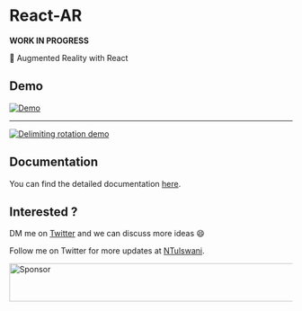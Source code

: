 # React-AR
**WORK IN PROGRESS**

🚀  Augmented Reality with React

## Demo
[![Demo](https://i.gyazo.com/989ba9e0b69bfe889faed6a61a22aba2.png)](https://twitter.com/NTulswani/status/911284951181438976)

<hr/>

[![Delimiting rotation demo](https://i.gyazo.com/796c71acdf7d2ede29c162bf9cb0929c.png)](https://twitter.com/NTulswani/status/915218481649377280)

## Documentation

You can find the detailed documentation [here](./docs).

## Interested ?

DM me on [Twitter](https://twitter.com/NTulswani) and we can discuss more ideas 😄

Follow me on Twitter for more updates at [NTulswani](https://twitter.com/NTulswani).

<a target='_blank' rel='nofollow' href='https://app.codesponsor.io/link/FCRW65HPiwhNtebDx2tTc53E/nitin42/React-AR'>
  <img alt='Sponsor' width='888' height='68' src='https://app.codesponsor.io/embed/FCRW65HPiwhNtebDx2tTc53E/nitin42/React-AR.svg' />
</a>
